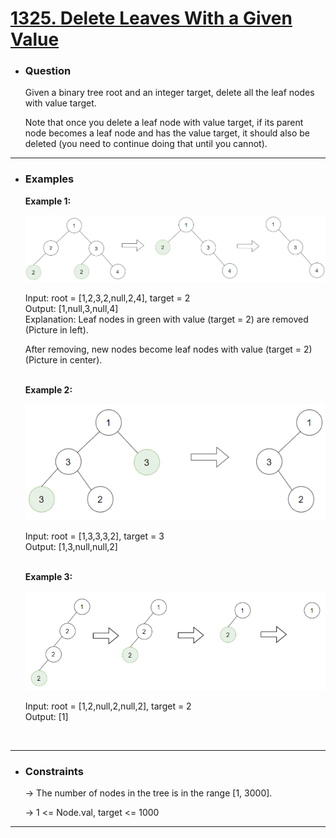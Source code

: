 <a href="https://leetcode.com/problems/delete-leaves-with-a-given-value/"><h1> 1325. Delete Leaves With a Given Value </h1></a>

- <h3>Question</h3>
    Given a binary tree root and an integer target, delete all the leaf nodes with value target.

    Note that once you delete a leaf node with value target, if its parent node becomes a leaf node and has the value target, it should also be deleted (you need to continue doing that until you cannot).
<hr>

- <h3>Examples</h3>
    <div>
    <b>Example 1:</b>

    ![example-1](images/sample_1_1684.png)

    Input: root = [1,2,3,2,null,2,4], target = 2<br>
    Output: [1,null,3,null,4] <br>
    Explanation: Leaf nodes in green with value (target = 2) are removed (Picture in left). 
    
    After removing, new nodes become leaf nodes with value (target = 2) (Picture in center).
    </div>
    <br>
    <div>
    <b>Example 2:</b>

    ![example-1](images/sample_2_1684.png)

    Input: root = [1,3,3,3,2], target = 3<br>
    Output: [1,3,null,null,2] <br>
    </div>
    <br>
    <div>
    <b>Example 3:</b>

    ![example-1](images/sample_3_1684.png)

    Input: root = [1,2,null,2,null,2], target = 2<br>
    Output: [1] <br>
    </div>
    <br>
    <div>
<hr>

- <h3>Constraints</h3>
    → The number of nodes in the tree is in the range [1, 3000].
    
    → 1 <= Node.val, target <= 1000
<hr>

